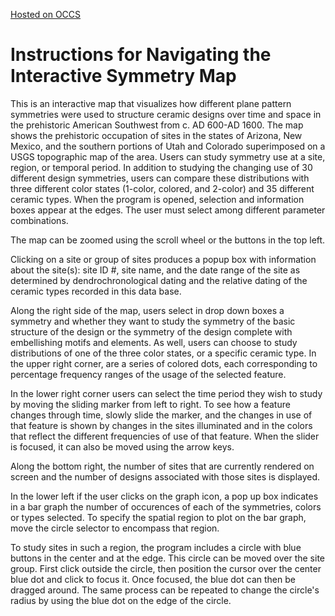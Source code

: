 [Hosted on OCCS](occs.cs.oberlin.edu/~kvetter)

# Instructions for Navigating the Interactive Symmetry Map

This is an interactive map that visualizes how different plane pattern symmetries were used to structure ceramic designs over time and space in the prehistoric American Southwest from c. AD 600-AD 1600. The map shows the prehistoric occupation of sites in the states of Arizona, New Mexico, and the southern portions of Utah and Colorado superimposed on a USGS topographic map of the area. Users can study symmetry use at a site, region, or temporal period. In addition to studying the changing use of 30 different design symmetries, users can compare these distributions with three different color states (1-color, colored, and 2-color) and 35 different ceramic types. When the program is opened, selection and information boxes appear at the edges. The user must select among different parameter combinations.

The map can be zoomed using the scroll wheel or the buttons in the top left. 

Clicking on a site or group of sites produces a popup box with information about the site(s): site ID #, site name, and the date range of the site as determined by dendrochronological dating and the relative dating of the ceramic types recorded in this data base.

Along the right side of the map, users select in drop down boxes a symmetry and whether they want to study the symmetry of the basic structure of the design or the symmetry of the design complete with embellishing motifs and elements. As well, users can choose to study distributions of one of the three color states, or a specific ceramic type. In the upper right corner, are a series of colored dots, each corresponding to percentage frequency ranges of the usage of the selected feature.

In the lower right corner users can select the time period they wish to study by moving the sliding marker from left to right. To see how a feature changes through time, slowly slide the marker, and the changes in use of that feature is shown by changes in the sites illuminated and in the colors that reflect the different frequencies of use of that feature. When the slider is focused, it can also be moved using the arrow keys. 

Along the bottom right, the number of sites that are currently rendered on screen and the number of designs associated with those sites is displayed. 

In the lower left if the user clicks on the graph icon, a pop up box indicates in a bar graph the number of occurences of each of the symmetries, colors or types selected. To specify the spatial region to plot on the bar graph, move the circle selector to encompass that region. 

To study sites in such a region, the program includes a circle with blue buttons in the center and at the edge. This circle can be moved over the site group. First click outside the circle, then position the cursor over the center blue dot and click to focus it. Once focused, the blue dot can then be dragged around. The same process can be repeated to change the circle's radius by using the blue dot on the edge of the circle.